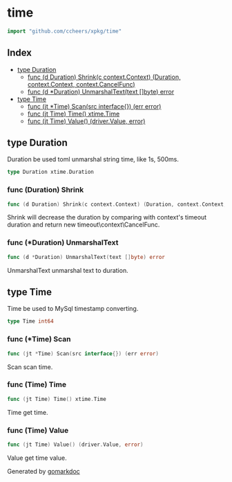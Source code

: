 <!-- Code generated by gomarkdoc. DO NOT EDIT -->

# time

```go
import "github.com/ccheers/xpkg/time"
```

## Index

- [type Duration](<#type-duration>)
  - [func (d Duration) Shrink(c context.Context) (Duration, context.Context, context.CancelFunc)](<#func-duration-shrink>)
  - [func (d *Duration) UnmarshalText(text []byte) error](<#func-duration-unmarshaltext>)
- [type Time](<#type-time>)
  - [func (jt *Time) Scan(src interface{}) (err error)](<#func-time-scan>)
  - [func (jt Time) Time() xtime.Time](<#func-time-time>)
  - [func (jt Time) Value() (driver.Value, error)](<#func-time-value>)


## type Duration

Duration be used toml unmarshal string time, like 1s, 500ms.

```go
type Duration xtime.Duration
```

### func \(Duration\) Shrink

```go
func (d Duration) Shrink(c context.Context) (Duration, context.Context, context.CancelFunc)
```

Shrink will decrease the duration by comparing with context's timeout duration and return new timeout\\context\\CancelFunc.

### func \(\*Duration\) UnmarshalText

```go
func (d *Duration) UnmarshalText(text []byte) error
```

UnmarshalText unmarshal text to duration.

## type Time

Time be used to MySql timestamp converting.

```go
type Time int64
```

### func \(\*Time\) Scan

```go
func (jt *Time) Scan(src interface{}) (err error)
```

Scan scan time.

### func \(Time\) Time

```go
func (jt Time) Time() xtime.Time
```

Time get time.

### func \(Time\) Value

```go
func (jt Time) Value() (driver.Value, error)
```

Value get time value.



Generated by [gomarkdoc](<https://github.com/princjef/gomarkdoc>)
